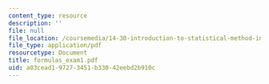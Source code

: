 ```yaml
---
content_type: resource
description: ''
file: null
file_location: /coursemedia/14-30-introduction-to-statistical-method-in-economics-spring-2006/a03cead197273451b33042eebd2b910c_formulas_exam1.pdf
file_type: application/pdf
resourcetype: Document
title: formulas_exam1.pdf
uid: a03cead1-9727-3451-b330-42eebd2b910c
---
```

